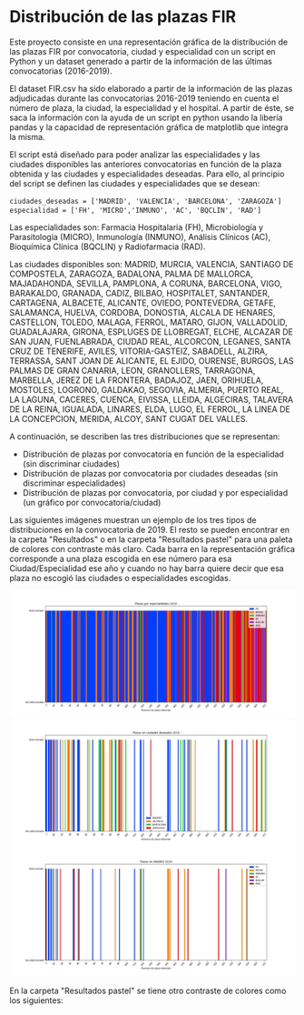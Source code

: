 # Distribución de las plazas FIR

Este proyecto consiste en una representación gráfica de la distribución de las plazas FIR por convocatoria, ciudad y especialidad con un script en Python y un dataset generado a partir de la información de las últimas convocatorias (2016-2019).

El dataset FIR.csv ha sido elaborado a partir de la información de las plazas adjudicadas durante las convocatorias 2016-2019 teniendo en cuenta el número de plaza, la ciudad, la especialidad y el hospital. A partir de éste, se saca la información con la ayuda de un script en python usando la libería pandas y la capacidad de representación gráfica de matplotlib que integra la misma.

El script está diseñado para poder analizar las especialidades y las ciudades disponibles las anteriores convocatorias en función de la plaza obtenida y las ciudades y especialidades deseadas. Para ello, al principio del script se definen las ciudades y especialidades que se desean:
```
ciudades_deseadas = ['MADRID', 'VALENCIA', 'BARCELONA', 'ZARAGOZA']
especialidad = ['FH', 'MICRO','INMUNO', 'AC', 'BQCLIN', 'RAD']
```
Las especialidades son: Farmacia Hospitalaria (FH), Microbiología y Parasitología (MICRO), Inmunología (INMUNO), Análisis Clínicos (AC), Bioquímica Clínica (BQCLIN) y Radiofarmacia (RAD).

Las ciudades disponibles son: MADRID, MURCIA, VALENCIA, SANTIAGO DE COMPOSTELA, ZARAGOZA, BADALONA, PALMA DE MALLORCA, MAJADAHONDA, SEVILLA, PAMPLONA, A CORUNA, BARCELONA, VIGO, BARAKALDO, GRANADA, CADIZ, BILBAO, HOSPITALET, SANTANDER, CARTAGENA, ALBACETE, ALICANTE, OVIEDO, PONTEVEDRA, GETAFE, SALAMANCA, HUELVA, CORDOBA, DONOSTIA, ALCALA DE HENARES, CASTELLON, TOLEDO, MALAGA, FERROL, MATARO, GIJON, VALLADOLID, GUADALAJARA, GIRONA, ESPLUGES DE LLOBREGAT, ELCHE, ALCAZAR DE SAN JUAN, FUENLABRADA, CIUDAD REAL, ALCORCON, LEGANES, SANTA CRUZ DE TENERIFE, AVILES, VITORIA-GASTEIZ, SABADELL, ALZIRA, TERRASSA, SANT JOAN DE ALICANTE, EL EJIDO, OURENSE, BURGOS, LAS PALMAS DE GRAN CANARIA, LEON, GRANOLLERS, TARRAGONA, MARBELLA, JEREZ DE LA FRONTERA, BADAJOZ, JAEN, ORIHUELA, MOSTOLES, LOGRONO, GALDAKAO, SEGOVIA, ALMERIA, PUERTO REAL, LA LAGUNA, CACERES, CUENCA, EIVISSA, LLEIDA, ALGECIRAS, TALAVERA DE LA REINA, IGUALADA, LINARES, ELDA, LUGO, EL FERROL, LA LINEA DE LA CONCEPCION, MERIDA, ALCOY, SANT CUGAT DEL VALLES.

A continuación, se describen las tres distribuciones que se representan:
  - Distribución de plazas por convocatoria en función de la especialidad (sin discriminar ciudades)
  - Distribución de plazas por convocatoria por ciudades deseadas (sin discriminar especialidades)
  - Distribución de plazas por convocatoria, por ciudad y por especialidad (un gráfico por convocatoria/ciudad)

Las siguientes imágenes muestran un ejemplo de los tres tipos de distribuciones en la convocatoria de 2019. El resto se pueden encontrar en la carpeta "Resultados" o en la carpeta "Resultados pastel" para una paleta de colores con contraste más claro. Cada barra en la representación gráfica corresponde a una plaza escogida en ese número para esa Ciudad/Especialidad ese año y cuando no hay barra quiere decir que esa plaza no escogió las ciudades o especialidades escogidas.

![Imagen 1](https://github.com/Namirkvhf/FIR/blob/main/Resultados/Convocatoria%202019%20por%20especialidades.jpeg)
![Imagen 1](https://github.com/Namirkvhf/FIR/blob/main/Resultados/Plazas%20en%20ciudades%20deseadas%202019.jpeg)
![Imagen 1](https://github.com/Namirkvhf/FIR/blob/main/Resultados/Plazas%20en%20MADRID%202019.jpeg)

En la carpeta "Resultados pastel" se tiene otro contraste de colores como los siguientes:






